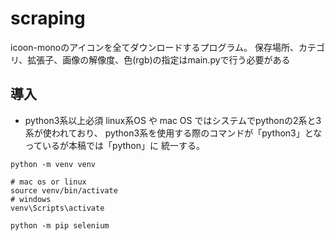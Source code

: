 # scraping
icoon-monoのアイコンを全てダウンロードするプログラム。
保存場所、カテゴリ、拡張子、画像の解像度、色(rgb)の指定はmain.pyで行う必要がある

## 導入
- python3系以上必須
linux系OS や mac OS ではシステムでpythonの2系と3系が使われており、
python3系を使用する際のコマンドが「python3」となっているが本稿では「python」に
統一する。

```
python -m venv venv

# mac os or linux
source venv/bin/activate
# windows
venv\Scripts\activate

python -m pip selenium
```
